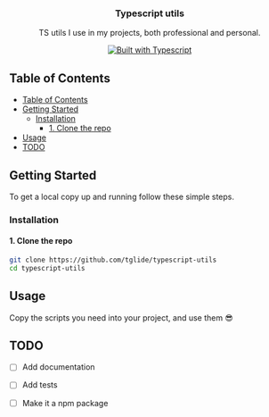 <p align="center">
  <h3 align="center">Typescript utils</h3>
  <p align="center">
    TS utils I use in my projects, both professional and personal.
  </p>
  <p align="center">
    <a href="https://www.typescriptlang.org/">
      <img src="https://img.shields.io/badge/types-typescript-%23007ACC?style=for-the-badge&logo=typescript" alt="Built with Typescript">
    </a>
  </p>
</p>


## Table of Contents

- [Table of Contents](#table-of-contents)
- [Getting Started](#getting-started)
  - [Installation](#installation)
    - [1. Clone the repo](#1-clone-the-repo)
- [Usage](#usage)
- [TODO](#todo)

## Getting Started

To get a local copy up and running follow these simple steps.

### Installation

#### 1. Clone the repo

```sh
git clone https://github.com/tglide/typescript-utils
cd typescript-utils
```

## Usage

Copy the scripts you need into your project, and use them 😎

## TODO

- [ ] Add documentation
- [ ] Add tests 
- [ ] Make it a npm package


